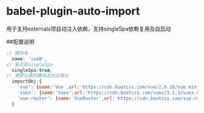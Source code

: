 <!--
 * @Description: 
 * @Version: 2.0
 * @Autor: mayako
 * @Date: 2019-11-20 10:41:02
 * @LastEditors: mayako
 * @LastEditTime: 2019-11-21 10:57:17
 -->
# babel-plugin-auto-import
用于支持externals项自动注入依赖，支持singleSpa依赖复用及自启动

##配置说明

```javascript
// 模块名
  name: 'vueB',
// 是否是singleSpa
  singleSpa:true,
// 需要分离的模块及对应地址
  importObj:{
    'vue': {name:'Vue',url:'https://cdn.bootcss.com/vue/2.6.10/vue.min.js'},
    'vuex': {name:'Vuex',url:'https://cdn.bootcss.com/vuex/3.1.1/vuex.min.js'},
    'vue-router': {name:'VueRouter',url:'https://cdn.bootcss.com/vue-router/3.1.3/vue-router.min.js'},
  }
```
